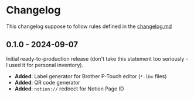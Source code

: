 # Changelog

This changelog suppose to follow rules defined in the [changelog.md](https://changelog.md)

## 0.1.0 - 2024-09-07

Initial ready-to-production release (don't take this statement too seriously - I used it for personal inventory).

- **Added**: Label generator for Brother P-Touch editor (`*.lbx` files)
- **Added**: QR code generator
- **Added**: `notion://` redirect for Notion Page ID
